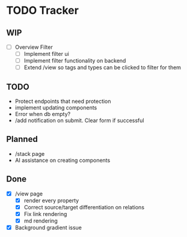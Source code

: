 # TODO Tracker

## WIP

- [ ] Overview Filter
  - [ ] Implement filter ui
  - [ ] Implement filter functionality on backend
  - [ ] Extend /view so tags and types can be clicked to filter for them

## TODO

- Protect endpoints that need protection
- implement updating components
- Error when db empty?
- /add notification on submit. Clear form if successful

## Planned

- /stack page
- AI assistance on creating components

## Done

- [x] /view page
  - [x] render every property
  - [x] Correct source/target differentiation on relations
  - [x] Fix link rendering
  - [x] md rendering
- [x] Background gradient issue
